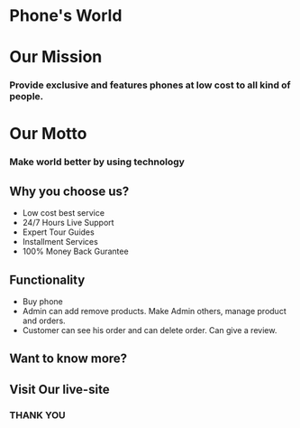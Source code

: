 # Phone's World

# Our Mission
### Provide exclusive and features phones at low cost to all kind of people.
# Our Motto
### Make world better by using technology 
## Why you choose us?
* Low cost best service
* 24/7 Hours Live Support
* Expert Tour Guides
* Installment Services
* 100% Money Back Gurantee
## Functionality
* Buy phone
* Admin can add remove products. Make Admin others, manage product and orders.
* Customer can see his order and can delete order. Can give a review.
## Want to know more?
## Visit Our live-site 
### THANK YOU